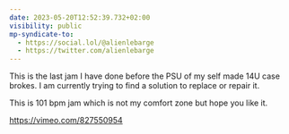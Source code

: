 ```yaml
---
date: 2023-05-20T12:52:39.732+02:00
visibility: public
mp-syndicate-to:
  - https://social.lol/@alienlebarge
  - https://twitter.com/alienlebarge
---
```

This is the last jam I have done before the PSU of my self made 14U case brokes. I am currently trying to find a solution to replace or repair it.

This is 101 bpm jam which is not my comfort zone but hope you like it.

https://vimeo.com/827550954
